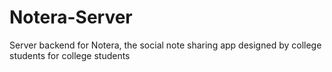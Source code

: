 # Notera-Server
Server backend for Notera, the social note sharing app designed by college students for college students
